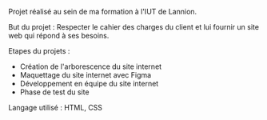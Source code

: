 Projet réalisé au sein de ma formation à l'IUT de Lannion.

But du projet : Respecter le cahier des charges du client et lui fournir un site web qui répond à ses besoins.

Etapes du projets : 

 - Création de l'arborescence du site internet
 - Maquettage du site internet avec Figma
 - Développement en équipe du site internet
 - Phase de test du site

Langage utilisé : HTML, CSS

